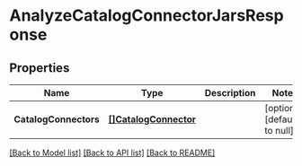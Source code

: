 # AnalyzeCatalogConnectorJarsResponse

## Properties
Name | Type | Description | Notes
------------ | ------------- | ------------- | -------------
**CatalogConnectors** | [**[]CatalogConnector**](CatalogConnector.md) |  | [optional] [default to null]

[[Back to Model list]](../README.md#documentation-for-models) [[Back to API list]](../README.md#documentation-for-api-endpoints) [[Back to README]](../README.md)



